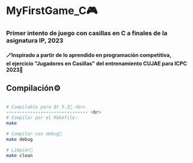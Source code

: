 # MyFirstGame_C🎮

### Primer intento de juego con casillas en C a finales de la asignatura IP, 2023 <br>
#### 🪄Inspirado a partir de lo aprendido en programación competitiva, <br> el ejercicio "Jugadores en Casillas" del entrenamiento CUJAE para ICPC 2023🎈

## Compilación⚙️
```bash

# Compilable para Qt 5.3🌱 <br>
------------------------------- <br>
# Compilar por el Makefile💡
make

# Compilar con debug🔧
make debug

# Limpiar🧹
make clean
